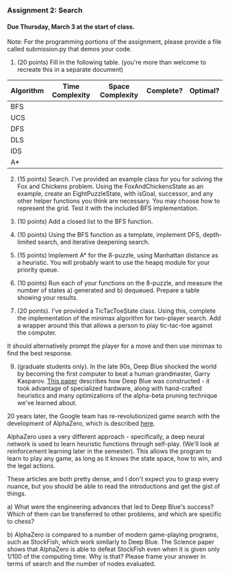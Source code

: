 ### Assignment 2: Search
#### Due Thursday, March 3 at the start of class. 

Note: For the programming  portions of the assignment, please provide a file called submission.py that demos your code.

1. (20 points) Fill in the following table. (you're more than welcome to recreate this in a separate document)

| Algorithm  | Time Complexity  | Space Complexity  | Complete?  | Optimal?  |
|---|---|---|---|---|
| BFS  |   |   |   |   |
| UCS  |   |   |   |   |
| DFS   |   |   |   |   |
| DLS  |   |   |   |   |
| IDS |    |   |   |   |
|A*  |    |    |   |   |


2. (15 points) Search. I've provided an example class for you for solving the Fox and Chickens problem. Using the FoxAndChickensState as an example, 
   create an EightPuzzleState, with isGoal, successor, and any other helper functions you think are necessary. You may choose how to represent the grid. Test it with the included BFS implementation.
   
3. (10 points) Add a closed list to the BFS function.

4. (10 points) Using the BFS function as a template, implement DFS, depth-limited search,
and iterative deepening search.
   
5. (15 points) Implement A* for the 8-puzzle, using Manhattan distance as a heuristic. You will probably want to use the heapq module for your priority queue.

6. (10 points) Run each of your functions on the 8-puzzle, and measure the number of states a) generated and b) dequeued. Prepare a table showing your results.

7. (20 points). I've provided a TicTacToeState class. Using this, complete the implementation of the minimax algorithm for two-player search. Add a wrapper around this that allows a person to play tic-tac-toe against the computer. 

It should alternatively prompt the player for a move and then use minimax to  find the best response.

9. (graduate students only). 
In the late 90s, Deep Blue shocked the world by becoming the first computer to beat a human grandmaster, Garry Kasparov.
   [This paper](https://pdf.sciencedirectassets.com/271585/1-s2.0-S0004370200X00847/1-s2.0-S0004370201001291/main.pdf?X-Amz-Security-Token=IQoJb3JpZ2luX2VjEFsaCXVzLWVhc3QtMSJHMEUCIQCHv6f1SKION447Zy%2B%2Fjj7ZZK51qungm5kN%2F0y2yhsurAIgE%2FbNHZZ6By25D%2BImBUVaq%2BUKDf%2B7Uqa9L8a7t9nrUa4qtAMIZBADGgwwNTkwMDM1NDY4NjUiDDBGodLKiULNC6ZDmiqRAy8Ti2ThK2XwJtoOgN0IXF%2FXgLkg18X%2FaMHYsu6qjqyrg0M4y02n1A26mGFxoJwg1%2Fg0Ls5lZiD1VoyjpQlAoYpJ9tscxkeXrAqFdG1NAY%2B7B9piqse3MvUhK3syw5E%2FM60Xh%2FrBllp4OYC2%2FzLGLHXk2cmE%2BxB0eKkGn1BQ6PRQ81g1kod5w8JHqqgwETX8hJhuc68lXyyQVgTmCf5zwoU79N4ns3rK3sUxRwdCSQjOI4FDHUB4G1gFrmMcYohopvHzhNul8R9h6CzYqJpA2WWEptxr%2FSaYcwJWoO01KFmKEdRW0uGPPEvR3ZRac3wGlZGGFVSJUmOTPxd05n%2BH2oFU3hZ2Rzis0cRIP2zGn5xuRVMA%2Fr%2F22kHUZ3ufN%2FEkBVBH4UW16jMKRB8MH2k6Bj0LuLV7G%2Bdwo%2BjvSJI6H9%2FOPuOFZkQgwf2PRNqgu7fdgu5pg%2BL%2FkrpIuBKVDy6KwZmrH0r9NrkGaCjsYMU5xwgLzsLl0ie2bEphPRgs7uT0KTaaPUESztHqyHqwPPBoTXbVMKvPtYEGOusBCxNCzDJkUlyCq0Gl7RqKSM%2BZqQN9BiC4ZAIFFTRsiGlFv7ctOeI8y98SwdwP%2FDBOb1JxTOUmMG5YVrf184WvyWrIAMYO9PbIqdXMZMyR%2B%2BHXurj0q25Ze48eUc9KIQS7Yxbmkq5A5dHYXlCXN6lMhCnH6RAiyf%2Bp6%2FHLYNO7DW6th6O9GBgbV72%2Boq1nOQAEvTJL6teDz%2Fv8ppaRiYW%2B5dMmbBbeXIBGK4hLBJml71fKDSbirx6z0JAFQS1EzO56bVlbTyIvzKGG%2BgdlI1HHSypoaqOmqa4UO09yLCluDDoG4MMC%2FMaQEpusoQ%3D%3D&X-Amz-Algorithm=AWS4-HMAC-SHA256&X-Amz-Date=20210217T194502Z&X-Amz-SignedHeaders=host&X-Amz-Expires=300&X-Amz-Credential=ASIAQ3PHCVTYTXOLMFNW%2F20210217%2Fus-east-1%2Fs3%2Faws4_request&X-Amz-Signature=a1ea154dc26b7f6bf55b78d2558066ea4c89243537c19854e4c8c0264e98e017&hash=9759e9a487197b114f2285cc3be7d68f70fddd5b5be56c5c1dd01eac3bc91a77&host=68042c943591013ac2b2430a89b270f6af2c76d8dfd086a07176afe7c76c2c61&pii=S0004370201001291&tid=spdf-8d7dcfe8-5cff-4e07-b20e-7d7992c76c45&sid=54f296356b581744646ab6348b72ed4150ebgxrqa&type=client)
   describes how Deep Blue was constructed - it took advantage of specialized hardware, along with hand-crafted heuristics and 
   many optimizations of the alpha-beta pruning technique we've learned about.
   
20 years later, the Google team has re-revolutionized game search with the development of AlphaZero, which is described [here](https://science.sciencemag.org/content/sci/362/6419/1140.full.pdf).

AlphaZero uses a very different approach - specifically, a deep neural network is used to learn heuristic functions through self-play. (We'll look at reinforcement learning later in the semester).
This allows the program to learn to play any game, as long as it knows the state space, how to win, and the legal actions.

These articles are both pretty dense, and I don't expect you to grasp every nuance, but you should be able to read the introductions and get the gist of things.

a) What were the engineering advances that led to Deep Blue's success? Which of them can be transferred to other problems, and which are specific to chess?

b) AlphaZero is compared to a number of modern game-playing programs, such as StockFish, which work similarly to Deep Blue. The Science paper shows that AlphaZero is able to defeat StockFish even when it is given only 1/100 of the computing time. Why is that? Please frame your answer in terms of search and the number of nodes evaluated.
